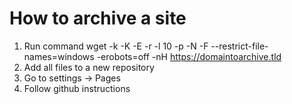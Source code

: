 # How to archive a site

1. Run command wget -k -K -E -r -l 10 -p -N -F --restrict-file-names=windows -erobots=off -nH https://domaintoarchive.tld
2. Add all files to a new repository
3. Go to settings -> Pages
4. Follow github instructions